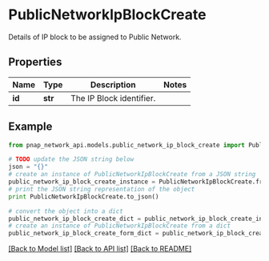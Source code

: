 # PublicNetworkIpBlockCreate

Details of IP block to be assigned to Public Network.

## Properties

Name | Type | Description | Notes
------------ | ------------- | ------------- | -------------
**id** | **str** | The IP Block identifier. | 

## Example

```python
from pnap_network_api.models.public_network_ip_block_create import PublicNetworkIpBlockCreate

# TODO update the JSON string below
json = "{}"
# create an instance of PublicNetworkIpBlockCreate from a JSON string
public_network_ip_block_create_instance = PublicNetworkIpBlockCreate.from_json(json)
# print the JSON string representation of the object
print PublicNetworkIpBlockCreate.to_json()

# convert the object into a dict
public_network_ip_block_create_dict = public_network_ip_block_create_instance.to_dict()
# create an instance of PublicNetworkIpBlockCreate from a dict
public_network_ip_block_create_form_dict = public_network_ip_block_create.from_dict(public_network_ip_block_create_dict)
```
[[Back to Model list]](../README.md#documentation-for-models) [[Back to API list]](../README.md#documentation-for-api-endpoints) [[Back to README]](../README.md)


